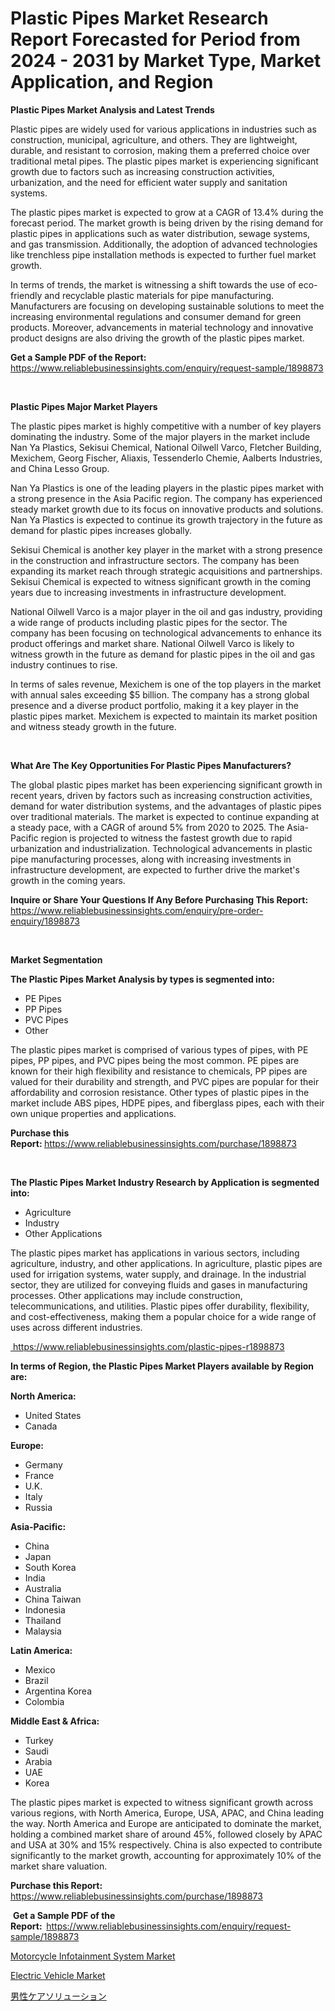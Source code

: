 <p><h1>Plastic Pipes Market Research Report Forecasted for Period from 2024 -  2031 by Market Type, Market Application, and Region</h1></p><p><strong>Plastic Pipes Market Analysis and Latest Trends</strong></p>
<p><p>Plastic pipes are widely used for various applications in industries such as construction, municipal, agriculture, and others. They are lightweight, durable, and resistant to corrosion, making them a preferred choice over traditional metal pipes. The plastic pipes market is experiencing significant growth due to factors such as increasing construction activities, urbanization, and the need for efficient water supply and sanitation systems.</p><p>The plastic pipes market is expected to grow at a CAGR of 13.4% during the forecast period. The market growth is being driven by the rising demand for plastic pipes in applications such as water distribution, sewage systems, and gas transmission. Additionally, the adoption of advanced technologies like trenchless pipe installation methods is expected to further fuel market growth.</p><p>In terms of trends, the market is witnessing a shift towards the use of eco-friendly and recyclable plastic materials for pipe manufacturing. Manufacturers are focusing on developing sustainable solutions to meet the increasing environmental regulations and consumer demand for green products. Moreover, advancements in material technology and innovative product designs are also driving the growth of the plastic pipes market.</p></p>
<p><strong>Get a Sample PDF of the Report:&nbsp;</strong> <a href="https://www.reliablebusinessinsights.com/enquiry/request-sample/1898873">https://www.reliablebusinessinsights.com/enquiry/request-sample/1898873</a></p>
<p>&nbsp;</p>
<p><strong>Plastic Pipes Major Market Players</strong></p>
<p><p>The plastic pipes market is highly competitive with a number of key players dominating the industry. Some of the major players in the market include Nan Ya Plastics, Sekisui Chemical, National Oilwell Varco, Fletcher Building, Mexichem, Georg Fischer, Aliaxis, Tessenderlo Chemie, Aalberts Industries, and China Lesso Group.</p><p>Nan Ya Plastics is one of the leading players in the plastic pipes market with a strong presence in the Asia Pacific region. The company has experienced steady market growth due to its focus on innovative products and solutions. Nan Ya Plastics is expected to continue its growth trajectory in the future as demand for plastic pipes increases globally.</p><p>Sekisui Chemical is another key player in the market with a strong presence in the construction and infrastructure sectors. The company has been expanding its market reach through strategic acquisitions and partnerships. Sekisui Chemical is expected to witness significant growth in the coming years due to increasing investments in infrastructure development.</p><p>National Oilwell Varco is a major player in the oil and gas industry, providing a wide range of products including plastic pipes for the sector. The company has been focusing on technological advancements to enhance its product offerings and market share. National Oilwell Varco is likely to witness growth in the future as demand for plastic pipes in the oil and gas industry continues to rise.</p><p>In terms of sales revenue, Mexichem is one of the top players in the market with annual sales exceeding $5 billion. The company has a strong global presence and a diverse product portfolio, making it a key player in the plastic pipes market. Mexichem is expected to maintain its market position and witness steady growth in the future.</p></p>
<p>&nbsp;</p>
<p><strong>What Are The Key Opportunities For Plastic Pipes Manufacturers?</strong></p>
<p><p>The global plastic pipes market has been experiencing significant growth in recent years, driven by factors such as increasing construction activities, demand for water distribution systems, and the advantages of plastic pipes over traditional materials. The market is expected to continue expanding at a steady pace, with a CAGR of around 5% from 2020 to 2025. The Asia-Pacific region is projected to witness the fastest growth due to rapid urbanization and industrialization. Technological advancements in plastic pipe manufacturing processes, along with increasing investments in infrastructure development, are expected to further drive the market's growth in the coming years.</p></p>
<p><strong>Inquire or Share Your Questions If Any Before Purchasing This Report:</strong> <a href="https://www.reliablebusinessinsights.com/enquiry/pre-order-enquiry/1898873">https://www.reliablebusinessinsights.com/enquiry/pre-order-enquiry/1898873</a></p>
<p>&nbsp;</p>
<p><strong>Market Segmentation</strong></p>
<p><strong>The Plastic Pipes Market Analysis by types is segmented into:</strong></p>
<p><ul><li>PE Pipes</li><li>PP Pipes</li><li>PVC Pipes</li><li>Other</li></ul></p>
<p><p>The plastic pipes market is comprised of various types of pipes, with PE pipes, PP pipes, and PVC pipes being the most common. PE pipes are known for their high flexibility and resistance to chemicals, PP pipes are valued for their durability and strength, and PVC pipes are popular for their affordability and corrosion resistance. Other types of plastic pipes in the market include ABS pipes, HDPE pipes, and fiberglass pipes, each with their own unique properties and applications.</p></p>
<p><strong>Purchase this Report:&nbsp;</strong><a href="https://www.reliablebusinessinsights.com/purchase/1898873">https://www.reliablebusinessinsights.com/purchase/1898873</a></p>
<p>&nbsp;</p>
<p><strong>The Plastic Pipes Market Industry Research by Application is segmented into:</strong></p>
<p><ul><li>Agriculture</li><li>Industry</li><li>Other Applications</li></ul></p>
<p><p>The plastic pipes market has applications in various sectors, including agriculture, industry, and other applications. In agriculture, plastic pipes are used for irrigation systems, water supply, and drainage. In the industrial sector, they are utilized for conveying fluids and gases in manufacturing processes. Other applications may include construction, telecommunications, and utilities. Plastic pipes offer durability, flexibility, and cost-effectiveness, making them a popular choice for a wide range of uses across different industries.</p></p>
<p><a href="https://www.reliablebusinessinsights.com/plastic-pipes-r1898873">&nbsp;https://www.reliablebusinessinsights.com/plastic-pipes-r1898873</a></p>
<p><strong>In terms of Region, the Plastic Pipes Market Players available by Region are:</strong></p>
<p>
    <p> <strong> North America: </strong>
        <ul>
            <li>United States</li>
            <li>Canada</li>
        </ul>
        </p> 
    <p> <strong> Europe: </strong>
        <ul>
            <li>Germany</li>
            <li>France</li>
            <li>U.K.</li>
            <li>Italy</li>
            <li>Russia</li>
        </ul>
        </p> 
    <p> <strong> Asia-Pacific: </strong>
        <ul>
            <li>China</li>
            <li>Japan</li>
            <li>South Korea</li>
            <li>India</li>
            <li>Australia</li>
            <li>China Taiwan</li>
            <li>Indonesia</li>
            <li>Thailand</li>
            <li>Malaysia</li>
        </ul>
        </p> 
    <p> <strong> Latin America: </strong>
        <ul>
            <li>Mexico</li>
            <li>Brazil</li>
            <li>Argentina Korea</li>
            <li>Colombia</li>
        </ul>
        </p> 
    <p> <strong> Middle East & Africa: </strong>
        <ul>
            <li>Turkey</li>
            <li>Saudi</li>
            <li>Arabia</li>
            <li>UAE</li>
            <li>Korea</li>
        </ul>
    </p>
    </p>
<p><p>The plastic pipes market is expected to witness significant growth across various regions, with North America, Europe, USA, APAC, and China leading the way. North America and Europe are anticipated to dominate the market, holding a combined market share of around 45%, followed closely by APAC and USA at 30% and 15% respectively. China is also expected to contribute significantly to the market growth, accounting for approximately 10% of the market share valuation.</p></p>
<p><strong>Purchase this Report: </strong><a href="https://www.reliablebusinessinsights.com/purchase/1898873">https://www.reliablebusinessinsights.com/purchase/1898873</a></p>
<p>&nbsp;<strong>Get a Sample PDF of the Report:&nbsp;&nbsp;</strong><a href="https://www.reliablebusinessinsights.com/enquiry/request-sample/1898873">https://www.reliablebusinessinsights.com/enquiry/request-sample/1898873</a></p>
<p><strong></strong></p>
<p><p><a href="https://github.com/NaomieConner2023/Market-Research-Report-List-1/blob/main/motorcycle-infotainment-system-market.md">Motorcycle Infotainment System Market</a></p><p><a href="https://github.com/EbonyHane1955/Market-Research-Report-List-1/blob/main/electric-vehicle-market.md">Electric Vehicle Market</a></p><p><a href="https://github.com/LeoraEber/Market-Research-Report-List-1/blob/main/9712844129282.md">男性ケアソリューション</a></p></p>